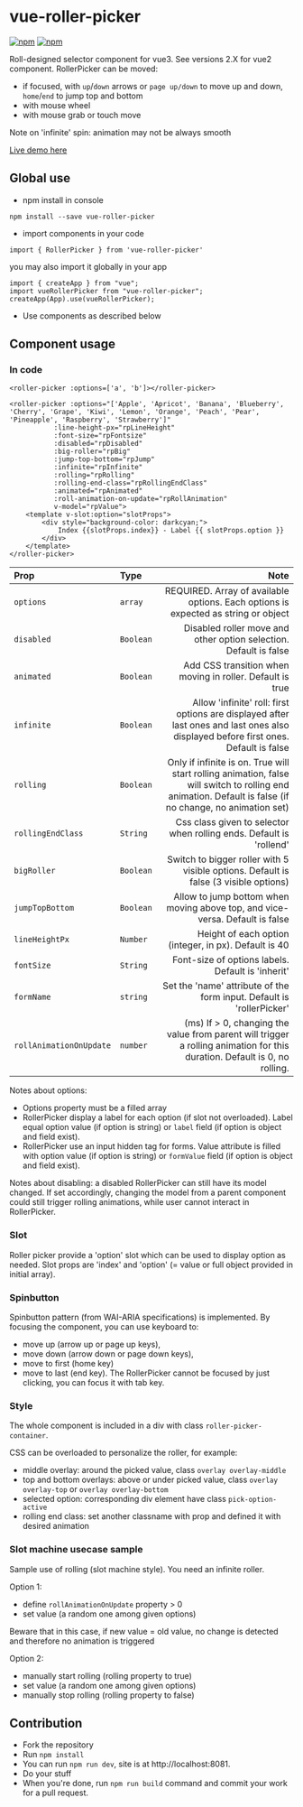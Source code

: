 # vue-roller-picker
[![npm](https://img.shields.io/npm/v/vue-roller-picker.svg)](https://www.npmjs.com/package/vue-roller-picker)
[![npm](https://img.shields.io/npm/dt/vue-roller-picker.svg)](https://www.npmjs.com/package/vue-roller-picker)

Roll-designed selector component for vue3. See versions 2.X for vue2 component.
RollerPicker can be moved:
- if focused, with `up`/`down` arrows or `page up/down` to move up and down,
  `home`/`end` to jump top and bottom
- with mouse wheel
- with mouse grab or touch move

Note on 'infinite' spin: animation may not be always smooth

[Live demo here](https://keiwen.github.io/vue-roller-picker/)

## Global use
- npm install in console
```
npm install --save vue-roller-picker
```
- import components in your code
```
import { RollerPicker } from 'vue-roller-picker'
```
you may also import it globally in your app
```
import { createApp } from "vue";
import vueRollerPicker from "vue-roller-picker";
createApp(App).use(vueRollerPicker);
```
- Use components as described below

## Component usage
### In code
```
<roller-picker :options=['a', 'b']></roller-picker>
```
```
<roller-picker :options="['Apple', 'Apricot', 'Banana', 'Blueberry', 'Cherry', 'Grape', 'Kiwi', 'Lemon', 'Orange', 'Peach', 'Pear', 'Pineapple', 'Raspberry', 'Strawberry']"
           :line-height-px="rpLineHeight"
           :font-size="rpFontsize"
           :disabled="rpDisabled"
           :big-roller="rpBig"
           :jump-top-bottom="rpJump"
           :infinite="rpInfinite"
           :rolling="rpRolling"
           :rolling-end-class="rpRollingEndClass"
           :animated="rpAnimated"
           :roll-animation-on-update="rpRollAnimation"
           v-model="rpValue">
    <template v-slot:option="slotProps">
        <div style="background-color: darkcyan;">
            Index {{slotProps.index}} - Label {{ slotProps.option }}
        </div>
    </template>
</roller-picker>
```

| Prop | Type      |                                                                                                                                                     Note |
| :--- |:----------|---------------------------------------------------------------------------------------------------------------------------------------------------------:|
| `options` | `array`   |                                                                       REQUIRED. Array of available options. Each options is expected as string or object |
| `disabled` | `Boolean` |                                                                                        Disabled roller move and other option selection. Default is false |
| `animated` | `Boolean` |                                                                                                Add CSS transition when moving in roller. Default is true |
| `infinite` | `Boolean` |                      Allow 'infinite' roll: first options are displayed after last ones and last ones also displayed before first ones. Default is false |
| `rolling` | `Boolean` | Only if infinite is on. True will start rolling animation, false will switch to rolling end animation. Default is false (if no change, no animation set) |
| `rollingEndClass` | `String`  |                                                                                      Css class given to selector when rolling ends. Default is 'rollend' |
| `bigRoller` | `Boolean` |                                                                     Switch to bigger roller with 5 visible options. Default is false (3 visible options) |
| `jumpTopBottom` | `Boolean` |                                                                             Allow to jump bottom when moving above top, and vice-versa. Default is false |
| `lineHeightPx` | `Number`  |                                                                                                    Height of each option (integer, in px). Default is 40 |
| `fontSize` | `String`  |                                                                                                        Font-size of options labels. Default is 'inherit' |
| `formName` | `string`  |                                                                                    Set the 'name' attribute of the form input. Default is 'rollerPicker' |
| `rollAnimationOnUpdate` | `number`  |                                (ms) If > 0, changing the value from parent will trigger a rolling animation for this duration. Default is 0, no rolling. |

Notes about options:
- Options property must be a filled array
- RollerPicker display a label for each option (if slot not overloaded). Label equal option value (if option is string) or `label` field (if option is object and field exist).
- RollerPicker use an input hidden tag for forms. Value attribute is filled with option value (if option is string) or `formValue` field (if option is object and field exist).

Notes about disabling: a disabled RollerPicker can still have its model changed.
If set accordingly, changing the model from a parent component
could still trigger rolling animations, while user cannot interact in RollerPicker.

### Slot
Roller picker provide a 'option' slot which can be used to display option as needed.
Slot props are 'index' and 'option' (= value or full object provided in initial array).

### Spinbutton
Spinbutton pattern (from WAI-ARIA specifications) is implemented.
By focusing the component, you can use keyboard to:
- move up (arrow up or page up keys),
- move down (arrow down or page down keys),
- move to first (home key)
- move to last (end key).
The RollerPicker cannot be focused by just clicking, you can focus it with tab key.

### Style
The whole component is included in a div with class `roller-picker-container`.

CSS can be overloaded to personalize the roller, for example:
- middle overlay: around the picked value, class `overlay overlay-middle`
- top and bottom overlays: above or under picked value, class `overlay overlay-top` or `overlay overlay-bottom`
- selected option: corresponding div element have class `pick-option-active`
- rolling end class: set another classname with prop and defined it with desired animation

### Slot machine usecase sample
Sample use of rolling (slot machine style). You need an infinite roller.

Option 1:
- define `rollAnimationOnUpdate` property > 0
- set value (a random one among given options)

Beware that in this case, if new value = old value, no change is detected
and therefore no animation is triggered

Option 2:
- manually start rolling (rolling property to true)
- set value (a random one among given options)
- manually stop rolling (rolling property to false)

## Contribution
- Fork the repository
- Run `npm install`
- You can run `npm run dev`, site is at http://localhost:8081.
- Do your stuff
- When you're done, run `npm run build` command and commit your work for a pull request.
